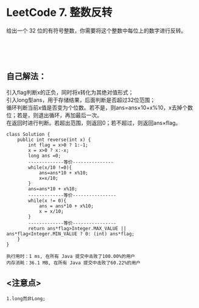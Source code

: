 #    LeetCode 7. 整数反转

给出一个 32 位的有符号整数，你需要将这个整数中每位上的数字进行反转。</br>

</br></br></br>

##    自己解法：
引入flag判断x的正负，同时将x转化为其绝对值形式；</br>
引入long型ans，用于存储结果，后面判断是否超过32位范围；</br>
循环判断当前x值是否变为个位数。若不是，则ans=ans×10+x%10，x去掉个数位；若是，则退出循环，再加最后一次。</br>
在返回时进行判断。若超出范围，则返回0；若不超过，则返回ans×flag。</br>
```
class Solution {
    public int reverse(int x) {
        int flag = x>0 ? 1:-1;
        x = x>0 ? x:-x;
        long ans =0;
        -------------等价---------------
        while(x/10 !=0){
            ans=ans*10 + x%10;
            x=x/10;
        }
        ans=ans*10 + x%10;
        -------------等价----------------
        while(x != 0){
            ans = ans*10 + x%10;
            x = x/10;
        }
        -------------等价----------------
        return ans*flag>Integer.MAX_VALUE || ans*flag<Integer.MIN_VALUE ? 0: (int) ans*flag;
    }
}
```
```
执行用时：1 ms, 在所有 Java 提交中击败了100.00%的用户
内存消耗：36.1 MB, 在所有 Java 提交中击败了60.22%的用户
```


## <注意点>
```
1.long而非Long;
```
